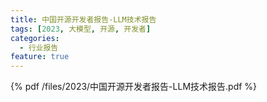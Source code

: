```yaml
---
title: 中国开源开发者报告-LLM技术报告
tags: [2023, 大模型, 开源, 开发者]
categories:
  - 行业报告
feature: true
---
```


{% pdf /files/2023/中国开源开发者报告-LLM技术报告.pdf %}

